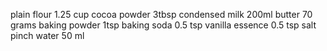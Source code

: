 plain flour 1.25 cup
cocoa powder 3tbsp
condensed milk 200ml
butter 70 grams
baking powder 1tsp
baking soda 0.5 tsp
vanilla essence 0.5 tsp
salt pinch
water 50 ml
